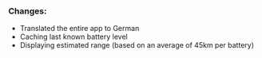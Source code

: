 ### Changes:
- Translated the entire app to German
- Caching last known battery level
- Displaying estimated range (based on an average of 45km per battery)
